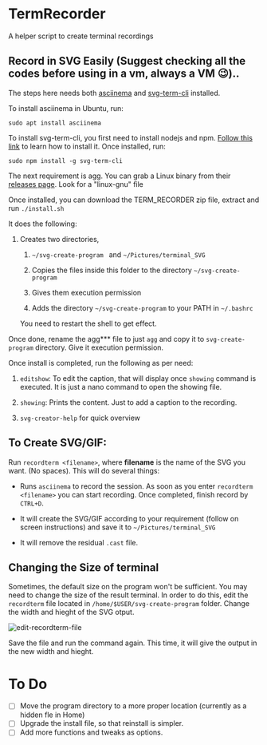 # TermRecorder
A helper script to create terminal recordings

## Record in SVG Easily (Suggest checking all the codes before using in a vm, always a VM 😉)..

The steps here needs both [asciinema](https://github.com/asciinema/asciinema) and [svg-term-cli](https://github.com/marionebl/svg-term-cli) installed.

To install asciinema in Ubuntu, run:
```
sudo apt install asciinema
```

To install svg-term-cli, you first need to install nodejs and npm. [Follow this link](https://itsfoss.com/install-nodejs-ubuntu/) to learn how to install it.
Once installed, run:
```
sudo npm install -g svg-term-cli
```
The next requirement is agg. You can grab a Linux binary from their [releases page](https://github.com/asciinema/agg). Look for a "linux-gnu" file



Once installed, you can download the TERM_RECORDER zip file, extract and run `./install.sh`



It does the following:

1. Creates two directories, 
   
   1. `~/svg-create-program ` and `~/Pictures/terminal_SVG`
   
   2. Copies the files inside this folder to the directory `~/svg-create-program`
   
   3. Gives them execution permission
   
   4. Adds the directory `~/svg-create-program` to your PATH in `~/.bashrc`
   
   You need to restart the shell to get effect.
   
 Once done, rename the agg*** file to just `agg` and copy it to `svg-create-program` directory. Give it execution permission.



Once install is completed, run the following as per need:

1. `editshow`: To edit the caption, that will display once `showing` command is executed. It is just a nano command to open the showing file.

2. `showing`: Prints the content. Just to add a caption to the recording.

3. `svg-creator-help` for quick overview



## To Create SVG/GIF:

Run `recordterm <filename>`, where **filename** is the name of the SVG you want. (No spaces). This will do several things:

- Runs `asciinema` to record the session. As soon as you enter `recordterm <filename>` you can start recording. Once completed, finish record by `CTRL+D`.

- It will create the SVG/GIF according to your requirement (follow on screen instructions) and save it to `~/Pictures/terminal_SVG`

- It will remove the residual `.cast` file.


## Changing the Size of terminal
Sometimes, the default size on the program won't be sufficient. You may need to change the size of the result terminal. In order to do this, edit the `recordterm` file located in `/home/$USER/svg-create-program` folder. Change the width and hieght of the SVG otput.

![edit-recordterm-file](https://user-images.githubusercontent.com/104882604/234506677-fe277ddd-1bf0-4449-8d51-5cb0c62160ab.png)

Save the file and run the command again. This time, it will give the output in the new width and hieght.


# To Do
- [ ] Move the program directory to a more proper location (currently as a hidden fle in Home)
- [ ] Upgrade the install file, so that reinstall is simpler.
- [ ] Add more functions and tweaks as options.
